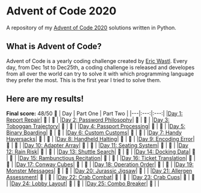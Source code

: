 # Advent of Code 2020
A repository of my [Advent of Code 2020](https://adventofcode.com/2020) solutions written in Python.

## What is Advent of Code?
Advent of Code is a yearly coding challenge created by [Eric Wastl](https://twitter.com/ericwastl). Every day, from Dec 1st to Dec25th, a coding challenge is released and developes from all over the world can try to solve it with which programming language they prefer the most. This is the first year I tried to solve them.

## Here are my results!
**Final score:** 48/50 🌟
| Day  | Part One | Part Two | 
|---|:---:|:---:|
|[Day 1: Report Repair](https://adventofcode.com/2020/day/1)| 🌟 | 🌟 |
|[Day 2: Password Philosophy](https://adventofcode.com/2020/day/2)| 🌟 | 🌟 |
|[Day 3: Toboggan Trajectory](https://adventofcode.com/2020/day/3)| 🌟 | 🌟 |
|[Day 4: Passport Processing](https://adventofcode.com/2020/day/4)| 🌟 | 🌟 |
|[Day 5: Binary Boarding](https://adventofcode.com/2020/day/5)| 🌟 | 🌟 |
|[Day 6: Custom Customs](https://adventofcode.com/2020/day/6)| 🌟 | 🌟 |
|[Day 7: Handy Haversacks](https://adventofcode.com/2020/day/7)| 🌟 | 🌟 |
|[Day 8: Handheld Halting](https://adventofcode.com/2020/day/8)| 🌟 | 🌟 |
|[Day 9: Encoding Error](https://adventofcode.com/2020/day/9)| 🌟 | 🌟 |
|[Day 10: Adapter Array](https://adventofcode.com/2020/day/10)| 🌟 | 🌟 |
|[Day 11: Seating System](https://adventofcode.com/2020/day/11)| 🌟 | 🌟 |
|[Day 12: Rain Risk](https://adventofcode.com/2020/day/12)| 🌟 | 🌟 |
|[Day 13: Shuttle Search](https://adventofcode.com/2020/day/13)| 🌟 | 🌟 |
|[Day 14: Docking Data](https://adventofcode.com/2020/day/14)| 🌟 | 🌟 |
|[Day 15: Rambunctious Recitation](https://adventofcode.com/2020/day/15)| 🌟 | 🌟 |
|[Day 16: Ticket Translation](https://adventofcode.com/2020/day/16)| 🌟 | 🌟 |
|[Day 17: Conway Cubes](https://adventofcode.com/2020/day/17)| 🌟 | 🌟 |
|[Day 18: Operation Order](https://adventofcode.com/2020/day/18)| 🌟 | 🌟 |
|[Day 19: Monster Messages](https://adventofcode.com/2020/day/19)| 🌟 | 🌟 |
|[Day 20: Jurassic Jigsaw](https://adventofcode.com/2020/day/20)| 🌟 |   |
|[Day 21: Allergen Assessment](https://adventofcode.com/2020/day/21)| 🌟 | 🌟 |
|[Day 22: Crab Combat](https://adventofcode.com/2020/day/22)| 🌟 | 🌟 |
|[Day 23: Crab Cups](https://adventofcode.com/2020/day/23)| 🌟 | 🌟 |
|[Day 24: Lobby Layout](https://adventofcode.com/2020/day/24)| 🌟 | 🌟 |
|[Day 25: Combo Breaker](https://adventofcode.com/2020/day/25)| 🌟 |   |